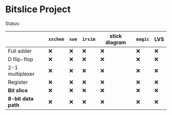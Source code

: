 # Bitslice Project

Status:

| |`xschem`|`sue`|`irsim`|stick diagram|`magic`|LVS|
|--|--|--|--|--|--|--|
|Full adder|❌|❌|❌|❌|❌|❌|
|D flip-flop|❌|❌|❌|❌|❌|❌|
|2-1 multiplexer|❌|❌|❌|❌|❌|❌|
|Register|❌|❌|❌|❌|❌|❌|
|__Bit slice__|❌|❌|❌|❌|❌|❌|
|__8-bit data path__|❌|❌|❌|❌|❌|❌|
